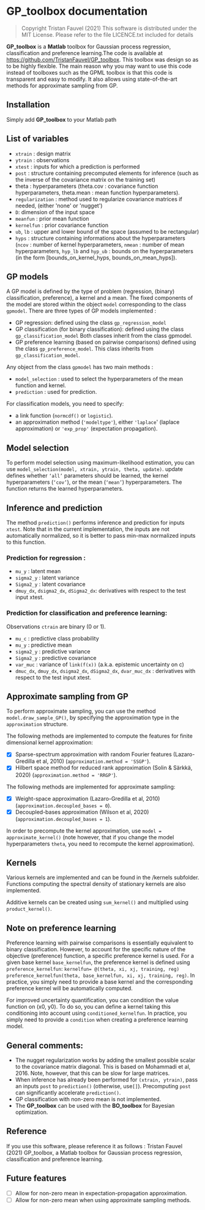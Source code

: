 # GP_toolbox documentation
>Copyright Tristan Fauvel (2021)
>This software is distributed under the MIT License. Please refer to the file LICENCE.txt included for details

**GP_toolbox** is a **Matlab** toolbox for Gaussian process regression, classification and preference learning.The code is available at https://github.com/TristanFauvel/GP_toolbox. 
This toolbox was design so as to be highly flexible. The main reason why you may want to use this code instead of toolboxes such as the GPML toolbox is that this code is transparent and easy to modify. It also allows using state-of-the-art methods for approximate sampling from GP.

## Installation
  Simply add **GP_toolbox** to your Matlab path


## List of variables
- `xtrain` : design matrix
- `ytrain` : observations
- `xtest` : inputs for which a prediction is performed
- `post` : structure containing precomputed elements for inference (such as the inverse of the covariance matrix on the training set)
- theta : hyperparameters (theta.cov : covariance function hyperparameters, theta.mean : mean function hyperparameters).
- `regularization` : method used to regularize covariance matrices if needed, (either 'none' or 'nugget')
- `D`: dimension of the input space
- `meanfun` : prior mean function
- `kernelfun` : prior covariance function
- `ub`, `lb` : upper and lower bound of the space (assumed to be rectangular)
- `hyps` : structure containing informations about the hyperparameters (`ncov` : number of kernel hyperparameters, `nmean` : number of mean hyperparameters, `hyp_lb` and `hyp_ub` : bounds on the hyperparameters (in the form [bounds_on_kernel_hyps, bounds_on_mean_hyps]).

## GP models
A GP model is defined by the type of problem (regression, (binary) classification, preference), a kernel and a mean.
The fixed components of the model are stored within the object `model` corresponding to the class `gpmodel`.
There are three types of GP models implemented :
- GP regression: defined using the class `gp_regression_model`
- GP classification (for binary classification): defined using the class `gp_classification_model`
Both classes inherit from the class gpmodel.
- GP preference learning (based on pairwise comparisons) defined using the class `gp_preference_model`. This class inherits from `gp_classification_model`.


Any object from the class `gpmodel` has two main methods :
- `model_selection` : used to select the hyperparameters of the mean function and kernel.
- `prediction` : used for prediction.

For classification models, you need to specify:
- a link function (`normcdf()` or `logistic`).
- an approximation method (`'modeltype'`), either `'laplace`' (laplace approximation) or `'exp_prop'` (expectation propagation).

## Model selection

To perform model selection using maximum-likelihood estimation, you can use `model_selection(model, xtrain, ytrain, theta, update)`. update defines whether `‘all’` parameters should be learned, the kernel hyperparameters (`‘cov’`), or the mean (`‘mean’`) hyperparameters. The function returns the learned hyperparameters.


## Inference and  prediction
The method `prediction()` performs inference and prediction for inputs `xtest`.
Note that in the current implementation, the inputs are not automatically normalized, so it is better to pass min-max normalized inputs to this function.

### Prediction for regression :
- `mu_y` : latent mean
- `sigma2_y` : latent variance
- `Sigma2_y` : latent covariance
- `dmuy_dx`, `dsigma2_dx`, `dSigma2_dx`: derivatives with respect to the test input xtest.


### Prediction for classification and preference learning:

Observations `ctrain` are binary (0 or 1).
- `mu_c` : predictive class probability
-	`mu_y` : predictive mean
- `sigma2_y` :  predictive variance
- `Sigma2_y` : predictive covariance
- `var_muc` : variance of `link(f(x))` (a.k.a. epistemic uncertainty on c)  
- `dmuc_dx`, `dmuy_dx`, `dsigma2_dx`, `dSigma2_dx`, `dvar_muc_dx` : derivatives with respect to the test input xtest.




## Approximate sampling from GP

To perform approximate sampling, you can use the method `model.draw_sample_GP()`, by specifying the approximation type in the `approximation` structure.

The following methods are implemented to compute the features for finite dimensional kernel approximation:
 - [x] Sparse-spectrum approximation with random Fourier features (Lazaro-Gredilla et al, 2010) (`approximation.method = 'SSGP'`).
 - [x] Hilbert space method for reduced rank approximation (Solin & Särkkä, 2020) (`approximation.method = 'RRGP'`).

The following methods are implemented for approximate sampling:
  - [x] Weight-space approximation (Lazaro-Gredilla et al, 2010) (`approximation.decoupled_bases = 0`).
  - [x] Decoupled-bases approximation (Wilson et al, 2020) (`approximation.decoupled_bases = 1`).

In order to precompute the kernel approximation, use `model = approximate_kernel()` (note however, that if you change the model hyperparameters `theta`, you need to recompute the kernel approximation).


## Kernels

Various kernels are implemented and can be found in the /kernels subfolder. Functions computing the spectral density of stationary kernels are also implemented.

Additive kernels can be created using `sum_kernel()` and multiplied using `product_kernel()`.


## Note on preference learning

Preference learning with pairwise comparisons is essentially equivalent to binary classification. However, to account for the specific nature of the objective (preference) function, a specific preference kernel is used.
For a given base kernel `base_kernelfun`, the preference kernel is defined using `preference_kernelfun`:
`kernelfun= @(theta, xi, xj, training, reg)` `preference_kernelfun(theta, base_kernelfun, xi, xj, training, reg)`. In practice, you simply need to provide a base kernel and the corresponding preference kernel will be automatically computed.

 For improved uncertainty quantification, you can condition the value function on (x0, y0). To do so, you can define a kernel taking this conditioning into account using `conditioned_kernelfun`. In practice, you simply need to provide a `condition` when creating a preference learning model.

## General comments:
- The nugget regularization works by adding the smallest possible scalar to the covariance matrix diagonal. This is based on  Mohammadi et al, 2016. Note, however, that this can be slow for large matrices.
- When inference has already been performed for `(xtrain, ytrain)`, pass an inputs `post` to `prediction()` (otherwise, use`[]`). Precomputing `post`  can significantly accelerate `prediction()`.
- GP classification with non-zero mean is not  implemented.
- The **GP_toolbox** can be used with the **BO_toolbox** for Bayesian optimization.

## Reference
 If you use this software, please reference it as follows : Tristan Fauvel (2021) GP_toolbox, a Matlab toolbox for Gaussian process regression, classification and preference learning.

## Future features
 - [ ] Allow for non-zero mean in expectation-propagation approximation.
 - [ ] Allow for non-zero mean when using approximate sampling methods.
